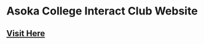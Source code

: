 # Asoka College Interact Club Website

## [Visit Here](https://daniru2007.github.io/asoka-interact/)
